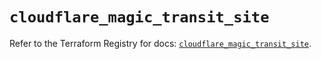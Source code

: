 # `cloudflare_magic_transit_site`

Refer to the Terraform Registry for docs: [`cloudflare_magic_transit_site`](https://registry.terraform.io/providers/cloudflare/cloudflare/5.4.0/docs/resources/magic_transit_site).
